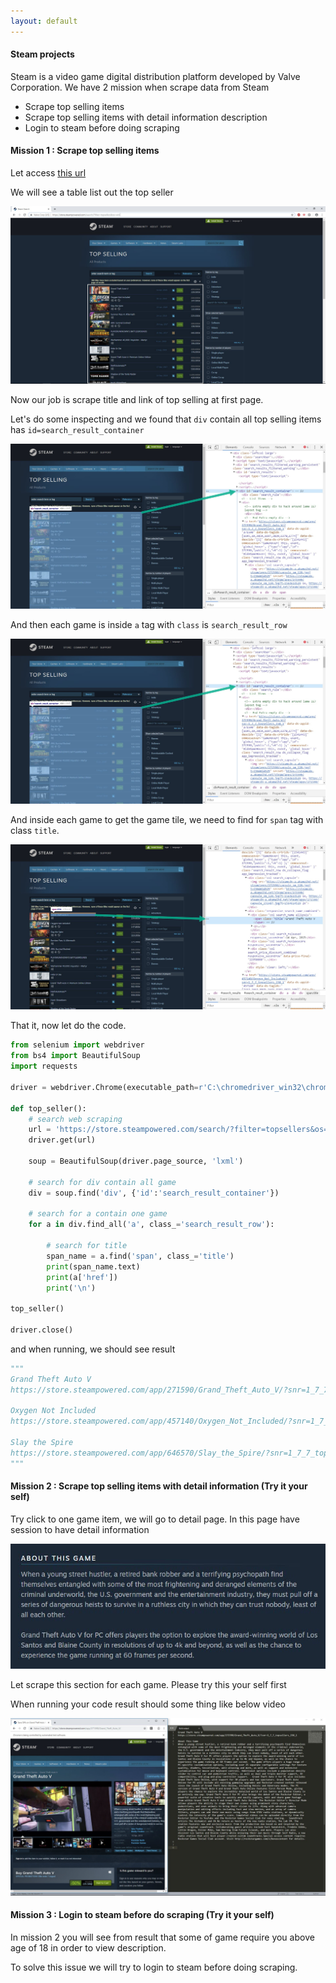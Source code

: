 ```yaml
---
layout: default
---
```


#### Steam projects

Steam is a video game digital distribution platform developed by Valve Corporation. We have 2 mission when scrape data from Steam

* Scrape top selling items
* Scrape top selling items with detail information description
* Login to steam before doing scraping

#### Mission 1 : Scrape top selling items

Let access [this url](https://store.steampowered.com/search/?filter=topsellers)

We will see a table list out the top seller

![](images/2019-08-02_6-22-54.jpg)

Now our job is scrape title and link of top selling at first page.

Let's do some inspecting and we found that `div` contain all top selling items has `id=search_result_container` 

![](images/2019-08-02_6-47-50.jpg)



And then each game is inside `a` tag with `class` is `search_result_row`

![](images/2019-08-02_6-47-50.jpg)



And inside each game to get the game tile, we need to find for `span` tag with class `title`.

 ![](images/2019-08-02_6-51-46.jpg)



That it, now let do the code.

```python
from selenium import webdriver
from bs4 import BeautifulSoup
import requests

driver = webdriver.Chrome(executable_path=r'C:\chromedriver_win32\chromedriver.exe')

def top_seller():
	# search web scraping
	url = 'https://store.steampowered.com/search/?filter=topsellers&os=win'
	driver.get(url)

	soup = BeautifulSoup(driver.page_source, 'lxml')

	# search for div contain all game
	div = soup.find('div', {'id':'search_result_container'})

	# search for a contain one game
	for a in div.find_all('a', class_='search_result_row'):

		# search for title
		span_name = a.find('span', class_='title')
		print(span_name.text)
		print(a['href'])
		print('\n')

top_seller()

driver.close()
```

and when running, we should see result

```python
"""
Grand Theft Auto V
https://store.steampowered.com/app/271590/Grand_Theft_Auto_V/?snr=1_7_7_topsellers_150_1

Oxygen Not Included
https://store.steampowered.com/app/457140/Oxygen_Not_Included/?snr=1_7_7_topsellers_150_1

Slay the Spire
https://store.steampowered.com/app/646570/Slay_the_Spire/?snr=1_7_7_topsellers_150_1
"""
```



#### Mission 2 : Scrape top selling items with detail information (Try it your self)

Try click to one game item, we will go to detail page. In this page have session to have detail information

![](images/2019-08-02_6-57-27.jpg)

Let scrape this section for each game. Please try this your self first

When running your code result should some thing like below video

![](images/2019-08-02_7-13-35.jpg)



#### Mission 3 : Login to steam before do scraping (Try it your self)

In mission 2 you will see from result that some of game require you above age of 18 in order to view description.

To solve this issue we will try to login to steam before doing scraping.

